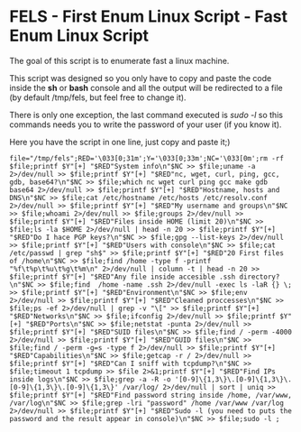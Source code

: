 # FELS - First Enum Linux Script - Fast Enum Linux Script

The goal of this script is to enumerate fast a linux machine.

This script was designed so you only have to copy and paste the code inside the **sh** or **bash** console and all the output will be redirected to a file (by default /tmp/fels, but feel free to change it).

There is only one exception, the last command executed is *sudo -l* so this commands needs you to write the password of your user (if you know it).

Here you have the script in one line, just copy and paste it;)

`file="/tmp/fels";RED='\033[0;31m';Y='\033[0;33m';NC='\033[0m';rm -rf $file;printf $Y"[+] "$RED"System info\n"$NC >> $file;uname -a 2>/dev/null >> $file;printf $Y"[+] "$RED"nc, wget, curl, ping, gcc, gdb, base64?\n"$NC >> $file;which nc wget curl ping gcc make gdb base64 2>/dev/null >> $file;printf $Y"[+] "$RED"Hostname, hosts and DNS\n"$NC >> $file;cat /etc/hostname /etc/hosts /etc/resolv.conf 2>/dev/null >> $file;printf $Y"[+] "$RED"My username and groups\n"$NC >> $file;whoami 2>/dev/null >> $file;groups 2>/dev/null >> $file;printf $Y"[+] "$RED"Files inside HOME (limit 20)\n"$NC >> $file;ls -la $HOME 2>/dev/null | head -n 20 >> $file;printf $Y"[+] "$RED"Do I hace PGP keys?\n"$NC >> $file;gpg --list-keys 2>/dev/null >> $file;printf $Y"[+] "$RED"Users with console\n"$NC >> $file;cat /etc/passwd | grep "sh$" >> $file;printf $Y"[+] "$RED"20 First files of /home\n"$NC >> $file;find /home -type f -printf "%f\t%p\t%u\t%g\t%m\n" 2>/dev/null | column -t | head -n 20 >> $file;printf $Y"[+] "$RED"Any file inside accesible .ssh directory?\n"$NC >> $file;find  /home -name .ssh 2>/dev/null -exec ls -laR {} \; >> $file;printf $Y"[+] "$RED"Environment\n"$NC >> $file;env 2>/dev/null >> $file;printf $Y"[+] "$RED"Cleaned proccesses\n"$NC >> $file;ps -ef 2>/dev/null | grep -v "\[" >> $file;printf $Y"[+] "$RED"Networks\n"$NC >> $file;ifconfig 2>/dev/null >> $file;printf $Y"[+] "$RED"Ports\n"$NC >> $file;netstat -punta 2>/dev/null >> $file;printf $Y"[+] "$RED"SUID files\n"$NC >> $file;find / -perm -4000 2>/dev/null >> $file;printf $Y"[+] "$RED"GUID files\n"$NC >> $file;find / -perm -g=s -type f 2>/dev/null >> $file;printf $Y"[+] "$RED"Capabilities\n"$NC >> $file;getcap -r / 2>/dev/null >> $file;printf $Y"[+] "$RED"Can I sniff with tcpdump?\n"$NC >> $file;timeout 1 tcpdump >> $file 2>&1;printf $Y"[+] "$RED"Find IPs inside logs\n"$NC >> $file;grep -a -R -o '[0-9]\{1,3\}\.[0-9]\{1,3\}\.[0-9]\{1,3\}\.[0-9]\{1,3\}' /var/log/ 2>/dev/null | sort | uniq >> $file;printf $Y"[+] "$RED"Find password string inside /home, /var/www, /var/log\n"$NC >> $file;grep -lri "password" /home /var/www /var/log 2>/dev/null >> $file;printf $Y"[+] "$RED"Sudo -l (you need to puts the password and the result appear in console)\n"$NC >> $file;sudo -l ;`
